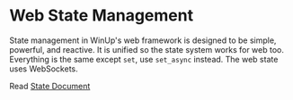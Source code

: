 # Web State Management

State management in WinUp's web framework is designed to be simple, powerful, and reactive. It is unified so the state system works for web too. Everything is the same except `set`, use `set_async` instead. The web state uses WebSockets.

Read [State Document](../state.md)